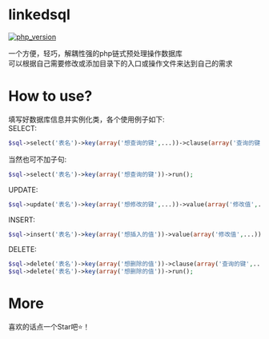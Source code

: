 # linkedsql
[![php_version](https://img.shields.io/badge/php_version-%3E5.3-blue)](https://www.php.net/downloads)

一个方便，轻巧，解耦性强的php链式预处理操作数据库  
可以根据自己需要修改或添加目录下的入口或操作文件来达到自己的需求
# How to use?
填写好数据库信息并实例化类，各个使用例子如下:  
SELECT:  
```php
$sql->select('表名')->key(array('想查询的键',...))->clause(array('查询的键',...))->bind(array('绑定查询值',...))->run();  
```
当然也可不加子句:
```php
$sql->select('表名')->key(array('想查询的键'))->run(); 
```
UPDATE:  
```php
$sql->update('表名')->key(array('想修改的键',...))->value(array('修改值',...))->clause(array('查询的键',...))->bind(array('绑定查询值',...))->run();
```
INSERT:  
```php
$sql->insert('表名')->key(array('想插入的值'))->value(array('修改值',...))->run();  
```
DELETE:  
```php
$sql->delete('表名')->key(array('想删除的值'))->clause(array('查询的键',...))->bind(array('绑定值',...))->run();  
$sql->delete('表名')->key(array('想删除的值'))->run();  
```
# More
喜欢的话点一个Star吧⭐！
